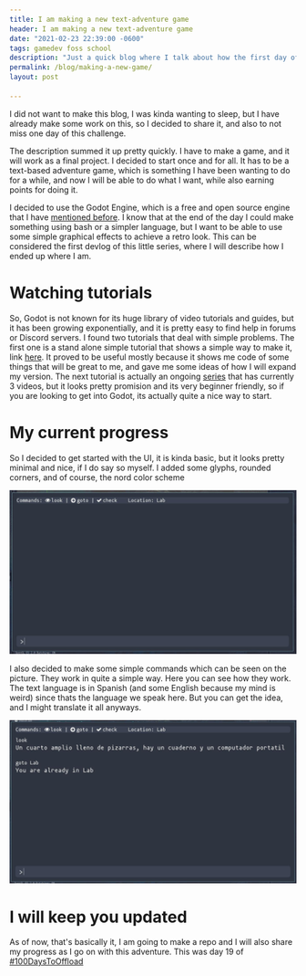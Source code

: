 ```yaml
---
title: I am making a new text-adventure game
header: I am making a new text-adventure game
date: "2021-02-23 22:39:00 -0600"
tags: gamedev foss school
description: "Just a quick blog where I talk about how the first day of going back to online University classes was"
permalink: /blog/making-a-new-game/
layout: post

---
```


I did not want to make this blog, I was kinda wanting to sleep, but I have already make some work on this, so I decided to share it, and also to not miss one day of this challenge.

The description summed it up pretty quickly. I have to make a game, and it will work as a final project. I decided to start once and for all. It has to be a text-based adventure game, which is something I have been wanting to do for a while, and now I will be able to do what I want, while also earning points for doing it.

I decided to use the Godot Engine, which is a free and open source engine that I have [mentioned before](/blog/gamedev-getting-started/). I know that at the end of the day I could make something using bash or a simpler language, but I want to be able to use some simple graphical effects to achieve a retro look. This can be considered the first devlog of this little series, where I will describe how I ended up where I am.

# Watching tutorials

So, Godot is not known for its huge library of video tutorials and guides, but it has been growing exponentially, and it is pretty easy to find help in forums or Discord servers. I found two tutorials that deal with simple problems. The first one is a stand alone simple tutorial that shows a simple way to make it, link [here](https://youtu.be/6OTZH82e2t8).
It proved to be useful mostly because it shows me code of some things that will be great to me, and gave me some ideas of how I will expand my version.
The next tutorial is actually an ongoing [series](https://www.youtube.com/playlist?list=PLpwc3ughKbZfkSPko3azFD4dd4IHSiQeE) that has currently 3 videos, but it looks pretty promision and its very beginner friendly, so if you are looking to get into Godot, its actually quite a nice way to start.

# My current progress

So I decided to get started with the UI, it is kinda basic, but it looks pretty minimal and nice, if I do say so myself. I added some glyphs, rounded corners, and of course, the nord color scheme

![UI of the game, terminal-like since its text based](/assets/images/blogs/2021-02-23/gui.jpg)

I also decided to make some simple commands which can be seen on the picture. They work in quite a simple way. Here you can see how they work. The text language is in Spanish (and some English because my mind is weird) since thats the language we speak here. But you can get the idea, and I might translate it all anyways.

![UI of the game, terminal-like since its text based](/assets/images/blogs/2021-02-23/commands.jpg)

# I will keep you updated
As of now, that's basically it, I am going to make a repo and I will also share my progress as I go on with this adventure. This was day 19 of [#100DaysToOffload](https://100daystooffload.com)